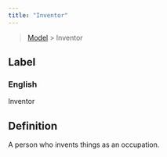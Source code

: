 ```yaml
---
title: "Inventor"
---
```


> [Model](./../) > Inventor

## Label

### English
Inventor


## Definition
A person who invents things as an occupation. 


    
